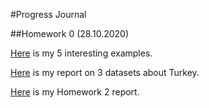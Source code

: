 #Progress Journal

##Homework 0 (28.10.2020)

[Here](files/mertkaan_homework_0.html) is my 5 interesting examples.

[Here](files/360_1.html) is my report on 3 datasets about Turkey. 

[Here](files/360_2.html) is my Homework 2 report.
